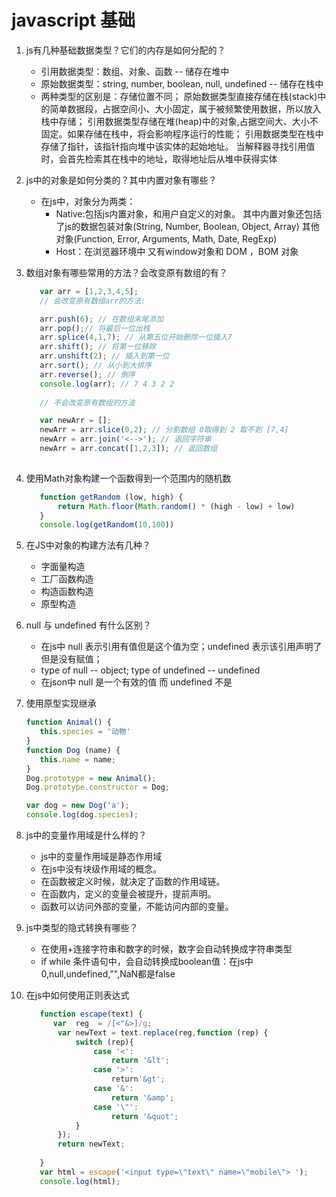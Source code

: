 # javascript 基础

1. js有几种基础数据类型？它们的内存是如何分配的？
    * 引用数据类型：数组、对象、函数 -- 储存在堆中
    * 原始数据类型：string, number, boolean, null, undefined -- 储存在栈中
    *  两种类型的区别是：存储位置不同；
       原始数据类型直接存储在栈(stack)中的简单数据段，占据空间小、大小固定，属于被频繁使用数据，所以放入栈中存储；
       引用数据类型存储在堆(heap)中的对象,占据空间大、大小不固定。如果存储在栈中，将会影响程序运行的性能；
       引用数据类型在栈中存储了指针，该指针指向堆中该实体的起始地址。
       当解释器寻找引用值时，会首先检索其在栈中的地址，取得地址后从堆中获得实体
2. js中的对象是如何分类的？其中内置对象有哪些？
    * 在js中，对象分为两类：
        * Native:包括js内置对象，和用户自定义的对象。
        其中内置对象还包括了js的数据包装对象(String, Number, Boolean, Object, Array)
        其他对象(Function, Error, Arguments, Math, Date, RegExp)
        * Host：在浏览器环境中 又有window对象和 DOM ，BOM 对象
3. 数组对象有哪些常用的方法？会改变原有数组的有？ 
 
    ```javascript
       var arr = [1,2,3,4,5];
       // 会改变原有数组arr的方法:
    
       arr.push(6); // 在数组末尾添加
       arr.pop();// 将最后一位出栈
       arr.splice(4,1,7); // 从第五位开始删除一位插入7
       arr.shift(); // 将第一位移除
       arr.unshift(2); // 插入到第一位
       arr.sort(); // 从小到大排序
       arr.reverse(); // 倒序
       console.log(arr); // 7 4 3 2 2 
  
       // 不会改变原有数组的方法
    
       var newArr = [];
       newArr = arr.slice(0,2); // 分割数组 0取得到 2 取不到 [7,4]
       newArr = arr.join('<-->'); // 返回字符串 
       newArr = arr.concat([1,2,3]); // 返回数组
         
    ```
4. 使用Math对象构建一个函数得到一个范围内的随机数
    ```javascript
       function getRandom (low, high) {
           return Math.floor(Math.random() * (high - low) + low)
       }
       console.log(getRandom(10,100))
    ```    
5. 在JS中对象的构建方法有几种？
    * 字面量构造
    * 工厂函数构造
    * 构造函数构造
    * 原型构造   
6. null 与 undefined 有什么区别？
    * 在js中 null 表示引用有值但是这个值为空；undefined 表示该引用声明了但是没有赋值；
    * type of null -- object; type of undefined -- undefined
    * 在json中 null 是一个有效的值 而 undefined 不是 
7. 使用原型实现继承 
    ```javascript
    function Animal() {
       this.species = '动物'     
    }
    function Dog (name) {
       this.name = name; 
    }
    Dog.prototype = new Animal();
    Dog.prototype.constructor = Dog;
    
    var dog = new Dog('a');
    console.log(dog.species);
   
     ```     
8. js中的变量作用域是什么样的？
    * js中的变量作用域是静态作用域
    * 在js中没有块级作用域的概念。 
    * 在函数被定义时候，就决定了函数的作用域链。
    * 在函数内，定义的变量会被提升，提前声明。
    * 函数可以访问外部的变量，不能访问内部的变量。 
    
9. js中类型的隐式转换有哪些？
    * 在使用+连接字符串和数字的时候，数字会自动转换成字符串类型
    * if while 条件语句中，会自动转换成boolean值：在js中0,null,undefined,"",NaN都是false
    
10. 在js中如何使用正则表达式
    ```javascript
       function escape(text) {
          var  reg  = /[<"&>]/g;
           var newText = text.replace(reg,function (rep) {
               switch (rep){
                   case '<':
                       return '&lt';
                   case '>':
                       return'&gt';
                   case '&':
                       return '&amp';
                   case '\"':
                       return '&quot';
               }
           });
           return newText;
       
       }
       var html = escape('<input type=\"text\" name=\"mobile\"> ');
       console.log(html);
      
    ```       